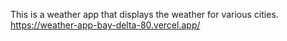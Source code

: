 This is a weather app that displays the weather for various cities.
https://weather-app-bay-delta-80.vercel.app/
